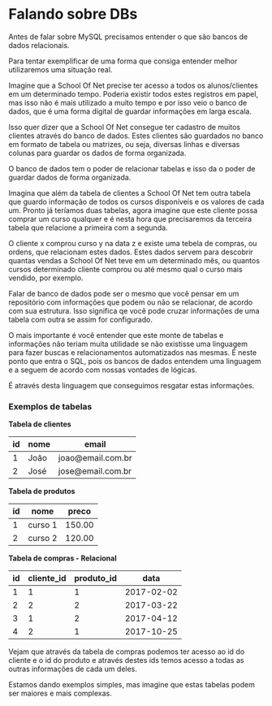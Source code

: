 # Falando sobre DBs

Antes de falar sobre MySQL precisamos entender o que são bancos de dados relacionais.

Para tentar exemplificar de uma forma que consiga entender melhor utilizaremos uma situação real.

Imagine que a School Of Net precise ter acesso a todos os alunos/clientes em um determinado tempo. Poderia existir todos estes registros em papel, mas isso não é mais utilizado a muito tempo e por isso veio o banco de dados, que é uma forma digital de guardar informações em larga escala.

Isso quer dizer que a School Of Net consegue ter cadastro de muitos clientes através do banco de dados. Estes clientes são guardados no banco em formato de tabela ou matrizes, ou seja, diversas linhas e diversas colunas para guardar os dados de forma organizada.

O banco de dados tem o poder de relacionar tabelas e isso da o poder de guardar dados de forma organizada. 

Imagina que além da tabela de clientes a School Of Net tem outra tabela que guardo informação de todos os cursos disponíveis e os valores de cada um. Pronto já teríamos duas tabelas, agora imagine que este cliente possa comprar um curso qualquer e é nesta hora que precisaremos da terceira tabela que relacione a primeira com a segunda.

O cliente x comprou curso y na data z e existe uma tebela de compras, ou ordens, que relacionam estes dados. Estes dados servem para descobrir quantas vendas a School Of Net teve em um determinado mês, ou quantos cursos determinado cliente comprou ou até mesmo qual o curso mais vendido, por exemplo.

Falar de banco de dados pode ser o mesmo que você pensar em um repositório com informações que podem ou não se relacionar, de acordo com sua estrutura. Isso significa qe você pode cruzar informações de uma tabela com outra se assim for configurado.

O mais importante é você entender que este monte de tabelas e informações não teriam muita utilidade se não existisse uma linguagem para fazer buscas e relacionamentos automatizados nas mesmas. É neste ponto que entra o SQL, pois os bancos de dados entendem uma linguagem e a seguem de acordo com nossas vontades de lógicas.

É através desta linguagem que conseguimos resgatar estas informações.

### Exemplos de tabelas

**Tabela de clientes**

| id | nome | email              |
|----|------|--------------------|
| 1  | João | joao\@email.com.br |
| 2  | José | jose\@email.com.br |

**Tabela de produtos**

| id | nome    | preco  |
|----|---------|--------|
| 1  | curso 1 | 150.00 |
| 2  | curso 2 | 120.00 |

**Tabela de compras - Relacional**

| id | cliente_id | produto_id | data       |
|----|------------|------------|------------|
| 1  | 1          | 1          | 2017-02-02 |
| 2  | 2          | 2          | 2017-03-22 |
| 3  | 1          | 2          | 2017-04-12 |
| 4  | 2          | 1          | 2017-10-25 |

Vejam que através da tabela de compras podemos ter acesso ao id do cliente e o id do produto e através destes ids temos acesso a todas as outras informações de cada um deles.

Estamos dando exemplos simples, mas imagine que estas tabelas podem ser maiores e mais complexas.
